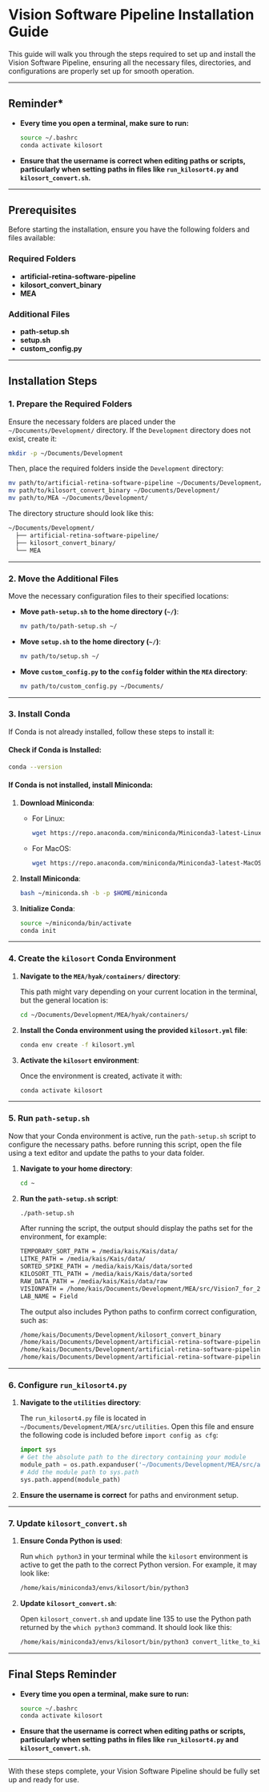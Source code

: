 # Vision Software Pipeline Installation Guide

This guide will walk you through the steps required to set up and install the Vision Software Pipeline, ensuring all the necessary files, directories, and configurations are properly set up for smooth operation.

---

## **Reminder***

- **Every time you open a terminal, make sure to run:**
  
  ```bash
  source ~/.bashrc
  conda activate kilosort
  ```

- **Ensure that the username is correct when editing paths or scripts, particularly when setting paths in files like `run_kilosort4.py` and `kilosort_convert.sh`.**

---

## Prerequisites

Before starting the installation, ensure you have the following folders and files available:

### Required Folders
- **artificial-retina-software-pipeline**
- **kilosort_convert_binary**
- **MEA**

### Additional Files
- **path-setup.sh**  
- **setup.sh**  
- **custom_config.py**

---

## Installation Steps

### 1. Prepare the Required Folders

Ensure the necessary folders are placed under the `~/Documents/Development/` directory. If the `Development` directory does not exist, create it:

```bash
mkdir -p ~/Documents/Development
```

Then, place the required folders inside the `Development` directory:

```bash
mv path/to/artificial-retina-software-pipeline ~/Documents/Development/
mv path/to/kilosort_convert_binary ~/Documents/Development/
mv path/to/MEA ~/Documents/Development/
```

The directory structure should look like this:

```bash
~/Documents/Development/
  ├── artificial-retina-software-pipeline/
  ├── kilosort_convert_binary/
  └── MEA
```

---

### 2. Move the Additional Files

Move the necessary configuration files to their specified locations:

- **Move `path-setup.sh` to the home directory (`~/`)**:

  ```bash
  mv path/to/path-setup.sh ~/
  ```

- **Move `setup.sh` to the home directory (`~/`)**:

  ```bash
  mv path/to/setup.sh ~/
  ```

- **Move `custom_config.py` to the `config` folder within the `MEA` directory**:

  ```bash
  mv path/to/custom_config.py ~/Documents/
  ```

---

### 3. Install Conda

If Conda is not already installed, follow these steps to install it:

#### Check if Conda is Installed:

```bash
conda --version
```

#### If Conda is not installed, install Miniconda:

1. **Download Miniconda**:
   - For Linux:
     ```bash
     wget https://repo.anaconda.com/miniconda/Miniconda3-latest-Linux-x86_64.sh -O ~/miniconda.sh
     ```
   - For MacOS:
     ```bash
     wget https://repo.anaconda.com/miniconda/Miniconda3-latest-MacOSX-x86_64.sh -O ~/miniconda.sh
     ```

2. **Install Miniconda**:
   ```bash
   bash ~/miniconda.sh -b -p $HOME/miniconda
   ```

3. **Initialize Conda**:
   ```bash
   source ~/miniconda/bin/activate
   conda init
   ```

---

### 4. Create the `kilosort` Conda Environment

1. **Navigate to the `MEA/hyak/containers/` directory**:
   
   This path might vary depending on your current location in the terminal, but the general location is:

   ```bash
   cd ~/Documents/Development/MEA/hyak/containers/
   ```

2. **Install the Conda environment using the provided `kilosort.yml` file**:
   
   ```bash
   conda env create -f kilosort.yml
   ```

3. **Activate the `kilosort` environment**:
   
   Once the environment is created, activate it with:

   ```bash
   conda activate kilosort
   ```

---

### 5. Run `path-setup.sh`

Now that your Conda environment is active, run the `path-setup.sh` script to configure the necessary paths.
before running this script, open the file using a text editor and update the paths to your data folder. 

1. **Navigate to your home directory**:
   ```bash
   cd ~
   ```

2. **Run the `path-setup.sh` script**:
   ```bash
   ./path-setup.sh
   ```

   After running the script, the output should display the paths set for the environment, for example:

   ```bash
   TEMPORARY_SORT_PATH = /media/kais/Kais/data/
   LITKE_PATH = /media/kais/Kais/data/
   SORTED_SPIKE_PATH = /media/kais/Kais/data/sorted
   KILOSORT_TTL_PATH = /media/kais/Kais/data/sorted
   RAW_DATA_PATH = /media/kais/Kais/data/raw
   VISIONPATH = /home/kais/Documents/Development/MEA/src/Vision7_for_2015DAQ/Vision.jar
   LAB_NAME = Field
   ```

   The output also includes Python paths to confirm correct configuration, such as:

   ```bash
   /home/kais/Documents/Development/kilosort_convert_binary
   /home/kais/Documents/Development/artificial-retina-software-pipeline/utilities
   /home/kais/Documents/Development/artificial-retina-software-pipeline/utilities/bin2py
   /home/kais/Documents/Development/artificial-retina-software-pipeline/utilities/bin2py/cython_extensions
   ```

---

### 6. Configure `run_kilosort4.py`

1. **Navigate to the `utilities` directory**:

   The `run_kilosort4.py` file is located in `~/Documents/Development/MEA/src/utilities`. Open this file and ensure the following code is included before `import config as cfg`:

   ```python
   import sys
   # Get the absolute path to the directory containing your module
   module_path = os.path.expanduser('~/Documents/Development/MEA/src/analysis/config')
   # Add the module path to sys.path
   sys.path.append(module_path)
   ```

2. **Ensure the username is correct** for paths and environment setup.

---

### 7. Update `kilosort_convert.sh`

1. **Ensure Conda Python is used**:
   
   Run `which python3` in your terminal while the `kilosort` environment is active to get the path to the correct Python version. For example, it may look like:

   ```bash
   /home/kais/miniconda3/envs/kilosort/bin/python3
   ```

2. **Update `kilosort_convert.sh`**:
   
   Open `kilosort_convert.sh` and update line 135 to use the Python path returned by the `which python3` command. It should look like this:

   ```bash
   /home/kais/miniconda3/envs/kilosort/bin/python3 convert_litke_to_kilosort.py $litke_bin_path $kilosort2_temp_path $dsname -w -k -d $kilosort2_temp_path $is_streaming_data $start_sample_flag $start_sample_num $end_sample_flag $end_sample_num
   ```

---

## Final Steps Reminder

- **Every time you open a terminal, make sure to run:**
  
  ```bash
  source ~/.bashrc
  conda activate kilosort
  ```

- **Ensure that the username is correct when editing paths or scripts, particularly when setting paths in files like `run_kilosort4.py` and `kilosort_convert.sh`.**

--- 

With these steps complete, your Vision Software Pipeline should be fully set up and ready for use.
